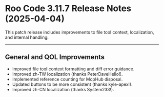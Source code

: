 # Roo Code 3.11.7 Release Notes (2025-04-04)

This patch release includes improvements to file tool context, localization, and internal handling.

---

## General and QOL Improvements

*   Improved file tool context formatting and diff error guidance.
*   Improved zh-TW localization (thanks PeterDaveHello!).
*   Implemented reference counting for McpHub disposal.
*   Updated buttons to be more consistent (thanks kyle-apex!).
*   Improved zh-CN localization (thanks System233!).